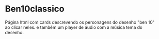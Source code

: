 # Ben10classico
Página html com cards descrevendo os personagens do desenho "ben 10" ao clicar neles. e também um player de áudio com a música tema do desenho.
